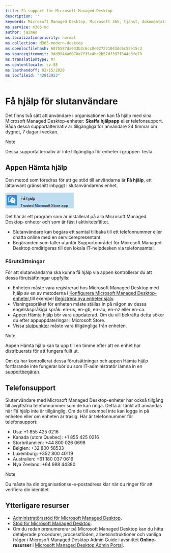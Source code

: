 ```yaml
---
title: Få support för Microsoft Managed Desktop
description: ''
keywords: Microsoft Managed Desktop, Microsoft 365, tjänst, dokumentation
ms.service: m365-md
author: jaimeo
ms.localizationpriority: normal
ms.collection: M365-modern-desktop
ms.openlocfilehash: 687b587da033b3c6cc8e027221043dd6c52e15c3
ms.sourcegitcommit: 3dd9944a6070a7f35c4bc2b57df397f844c3fe79
ms.translationtype: MT
ms.contentlocale: sv-SE
ms.lasthandoff: 02/15/2020
ms.locfileid: "42812923"
---
```

# <a name="getting-help-for-end-users"></a>Få hjälp för slutanvändare

Det finns två sätt att användare i organisationen kan få hjälp med sina Microsoft Managed Desktop-enheter: **Skaffa hjälpapp** eller telefonsupport. Båda dessa supportalternativ är tillgängliga för användare 24 timmar om dygnet, 7 dagar i veckan.
 
>[!NOTE]
>Dessa supportalternativ är inte tillgängliga för enheter i gruppen Testa.

## <a name="get-help-app"></a>Appen Hämta hjälp

Den metod som föredras för att ge stöd till användarna är **Få hjälp**, ett lättanvänt gränssnitt inbyggt i slutanvändarens enhet.  

![Ikonen Hämta hjälpapp](../../media/get-help.png)

Det här är ett program som är installerat på alla Microsoft Managed Desktop-enheter och som är fäst i aktivitetsfältet. 

- Slutanvändare kan begära ett samtal tillbaka till ett telefonnummer eller chatta online med en servicerepresentant.
- Begäranden som faller utanför Supportområdet för Microsoft Managed Desktop omdirigeras till den lokala IT-helpdesken via telefonsamtal.

### <a name="prerequisites"></a>Förutsättningar
För att slutanvändarna ska kunna få hjälp via appen kontrollerar du att dessa förutsättningar uppfylls:

- Enheten måste vara registrerad hos Microsoft Managed Desktop med hjälp av en av metoderna i [Konfigurera Microsoft Managed Desktop-enheter,](../get-started/set-up-devices.md)till exempel [Registrera nya enheter själv](../get-started/register-devices-self.md).
- Visningsspråket för enheten måste ställas in på någon av dessa engelskspråkiga språk: en-us, en-gb, en-au, en-nz eller en-ca.
- Appen Hämta hjälp bör vara uppdaterad. Om du vill bekräfta detta söker du efter appuppdateringar i Microsoft Store.
- Vissa [slutpunkter](../get-ready/network.md#endpoints-allowed---specific-for-microsoft-managed-desktop) måste vara tillgängliga från enheten.

> [!NOTE]
> Appen Hämta hjälp kan ta upp till en timme efter att en enhet har distribuerats för att fungera fullt ut.

Om du har kontrollerat dessa förutsättningar och appen Hämta hjälp fortfarande inte fungerar bör du som IT-administratör lämna in en [supportbegäran](admin-support.md).

## <a name="phone-support"></a>Telefonsupport

Slutanvändare med Microsoft Managed Desktop-enheter har också tillgång till avgiftsfria telefonnummer som de kan ringa. Detta är tänkt att användas när Få hjälp inte är tillgänglig. Om de till exempel inte kan logga in på enheten eller om enheten är trasig. Här är telefonnummer för telefonsupport:

- Usa: +1 855 425 0216
- Kanada (utom Quebec): +1 855 425 0216
- Storbritannien: +44 800 026 0698
- Belgien: +32 800 58533
- Luxemburg: +352 800 40119
- Australien: +61 180 037 0619
- Nya Zeeland: +64 988 44380

>[!NOTE]
>Du måste ha din organisationse-e-postadress klar när du ringer för att verifiera din identitet. 

## <a name="additional-resources"></a>Ytterligare resurser
- [Administratörsstöd för Microsoft Managed Desktop](admin-support.md). 
- [Stöd för Microsoft Managed Desktop](../service-description/support.md).
- Om du redan prenumererar på Microsoft Managed Desktop kan du hitta detaljerade procedurer, processflöden, arbetsinstruktioner och vanliga frågor i Microsoft Managed Desktop Admin Guide i avsnittet **Online-resurser** i [Microsoft Managed Desktop Admin Portal](https://aka.ms/mwaasportal).

